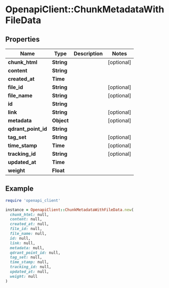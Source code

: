# OpenapiClient::ChunkMetadataWithFileData

## Properties

| Name | Type | Description | Notes |
| ---- | ---- | ----------- | ----- |
| **chunk_html** | **String** |  | [optional] |
| **content** | **String** |  |  |
| **created_at** | **Time** |  |  |
| **file_id** | **String** |  | [optional] |
| **file_name** | **String** |  | [optional] |
| **id** | **String** |  |  |
| **link** | **String** |  | [optional] |
| **metadata** | **Object** |  | [optional] |
| **qdrant_point_id** | **String** |  |  |
| **tag_set** | **String** |  | [optional] |
| **time_stamp** | **Time** |  | [optional] |
| **tracking_id** | **String** |  | [optional] |
| **updated_at** | **Time** |  |  |
| **weight** | **Float** |  |  |

## Example

```ruby
require 'openapi_client'

instance = OpenapiClient::ChunkMetadataWithFileData.new(
  chunk_html: null,
  content: null,
  created_at: null,
  file_id: null,
  file_name: null,
  id: null,
  link: null,
  metadata: null,
  qdrant_point_id: null,
  tag_set: null,
  time_stamp: null,
  tracking_id: null,
  updated_at: null,
  weight: null
)
```

